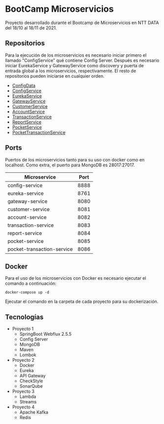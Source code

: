# BootCamp Microservicios

Proyecto desarrollado durante el Bootcamp de Microservicios en NTT DATA del 18/10 al 18/11 de 2021.

## Repositorios
Para la ejecución de los microservicios es necesario iniciar primero el llamado "ConfigService" qué contiene Config Server. Después es necesario iniciar EurekaService y GatewayService como discovery y puerta de entrada global a los microservicios, respectivamente. El resto de repositorios pueden iniciarse en cualquier orden.

- [ConfigData](https://github.com/christiangarcia97/config-data-p3)
- [ConfigService](https://github.com/christiangarcia97/config-service-p3)
- [EurekaService](https://github.com/christiangarcia97/eureka-service-p3)
- [GatewayService](https://github.com/christiangarcia97/gateway-service-p3)
- [CustomerService](https://github.com/christiangarcia97/customer-service-p3)
- [AccountService](https://github.com/christiangarcia97/account-service-p3)
- [TransactionService](https://github.com/christiangarcia97/transaction-service-p3)
- [ReportService](https://github.com/christiangarcia97/report-service-p3)
- [PocketService](https://github.com/christiangarcia97/pocket-service-p4)
- [PocketTransactionService](https://github.com/christiangarcia97/pocket-transaction-service-p4)

## Ports
Puertos de los microservicios tanto para su uso con docker como en localhost. Como extra, el puerto para MongoDB es 28017:27017.

Microservice | Port | 
--- | --- | 
config-service | 8888 | 
eureka-service | 8761 | 
gateway-service | 8080 | 
customer-service | 8081 | 
account-service | 8082 | 
transaction-service | 8083 | 
report-service | 8084 |
pocket-service | 8085 |
pocket-transaction-service | 8086 |

## Docker 

Para el uso de los microservicios con Docker es necesario ejecutar el comando a continuación:
```
docker-compose up -d
```
Ejecutar el comando en la carpeta de cada proyecto para su dockerización.

## Tecnologías 

* Proyecto 1
    * SpringBoot Webflux 2.5.5
    * Config Server
    * MongoDB
    * Maven
    * Lombok
* Proyecto 2
    * Docker
    * Eureka
    * API Gateway
    * CheckStyle
    * SonarQube
* Proyecto 3
    * Lambda
    * Streams 
* Proyecto 4
    * Apache Kafka
    * Redis
